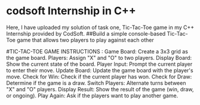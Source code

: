 # codsoft Internship in C++
Here, I have uploaded my solution of task one, Tic-Tac-Toe game in my C++ Internship provided by CodSoft.
##Build a simple console-based Tic-Tac-Toe game that allows two players to play against each other

#TIC-TAC-TOE GAME INSTRUCTIONS :
Game Board: Create a 3x3 grid as the game board.
Players: Assign "X" and "O" to two players.
Display Board: Show the current state of the board. Player Input: Prompt the current player to enter their move.
Update Board: Update the game board with the player's move.
Check for Win: Check if the current player has won.
Check for Draw: Determine if the game is a draw.
Switch Players: Alternate turns between "X" and "O" players.
Display Result: Show the result of the game (win, draw, or ongoing).
Play Again: Ask if the players want to play another game.
